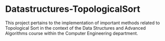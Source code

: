 # Datastructures-TopologicalSort
This project pertains to the implementation of important methods related to Topological Sort in the context of the Data Structures and Advanced Algorithms course within the Computer Engineering department. 
